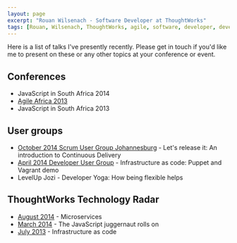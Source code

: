 ```yaml
---
layout: page
excerpt: "Rouan Wilsenach - Software Developer at ThoughtWorks"
tags: [Rouan, Wilsenach, ThoughtWorks, agile, software, developer, development, continuous, delivery]
---
```


Here is a list of talks I've presently recently. Please get in touch if you'd like me to present on these or any other topics at your conference or event.

## Conferences

* JavaScript in South Africa 2014
* [Agile Africa 2013](http://agileafrica.jcse.org.za/node/36)
* JavaScript in South Africa 2013

## User groups

* [October 2014 Scrum User Group Johannesburg](http://www.meetup.com/Scrum-User-Group-Johannesburg/events/197501852/) - Let's release it: An introduction to Continuous Delivery
* [April 2014 Developer User Group](http://www.meetup.com/DeveloperUG/events/146654382/) - Infrastructure as code: Puppet and Vagrant demo
* LevelUp Jozi - Developer Yoga: How being flexible helps

## ThoughtWorks Technology Radar
* [August 2014](http://info.thoughtworks.com/techradar-event-2aug2014-johannesburg-registration.html) - Microservices
* [March 2014](http://info.thoughtworks.com/techradar-event-johannesburg-4march2014-registration.html) - The JavaScript juggernaut rolls on
* [July 2013](http://info.thoughtworks.com/tech_radar_event_18_july_2013_registration_page.html) - Infrastructure as code
